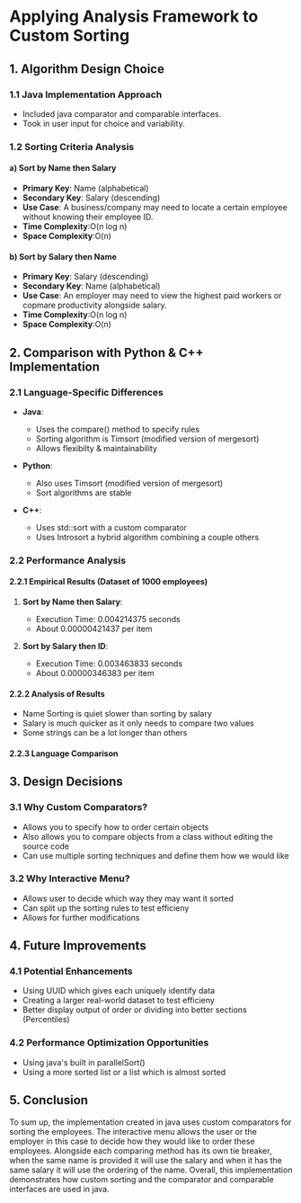 # Applying Analysis Framework to Custom Sorting

## 1. Algorithm Design Choice

### 1.1 Java Implementation Approach
- Included java comparator and comparable interfaces.
- Took in user input for choice and variability. 

### 1.2 Sorting Criteria Analysis

#### a) Sort by Name then Salary
- **Primary Key**: Name (alphabetical)
- **Secondary Key**: Salary (descending)
- **Use Case**: A business/company may need to locate a certain employee without knowing their employee ID.
- **Time Complexity**:O(n log n)
- **Space Complexity**:O(n)

#### b) Sort by Salary then Name
- **Primary Key**: Salary (descending)
- **Secondary Key**: Name (alphabetical)
- **Use Case**: An employer may need to view the highest paid workers or copmare productivity alongside salary. 
- **Time Complexity**:O(n log n)
- **Space Complexity**:O(n)

## 2. Comparison with Python & C++ Implementation

### 2.1 Language-Specific Differences
- **Java**:
  - Uses the compare() method to specify rules
  - Sorting algorithm is Timsort (modified version of mergesort)
  - Allows flexibilty & maintainability
  
- **Python**:
  - Also uses Timsort (modified version of mergesort)
  - Sort algorithms are stable

- **C++**:
  - Uses std::sort with a custom comparator
  - Uses Introsort a hybrid algorithm combining a couple others
  
### 2.2 Performance Analysis

#### 2.2.1 Empirical Results (Dataset of 1000 employees)
1. **Sort by Name then Salary**:
   - Execution Time: 0.004214375 seconds
   - About 0.00000421437 per item
   
2. **Sort by Salary then ID**:
   - Execution Time: 0.003463833 seconds
   - About 0.00000346383 per item

#### 2.2.2 Analysis of Results
- Name Sorting is quiet slower than sorting by salary
- Salary is much quicker as it only needs to compare two values
- Some strings can be a lot longer than others

#### 2.2.3 Language Comparison

## 3. Design Decisions

### 3.1 Why Custom Comparators?
- Allows you to specify how to order certain objects
- Also allows you to compare objects from a class without editing the source code
- Can use multiple sorting techniques and define them how we would like

### 3.2 Why Interactive Menu?
- Allows user to decide which way they may want it sorted
- Can split up the sorting rules to test efficieny
- Allows for further modifications

## 4. Future Improvements

### 4.1 Potential Enhancements
- Using UUID which gives each uniquely identify data
- Creating a larger real-world dataset to test efficieny
- Better display output of order or dividing into better sections (Percentiles)

### 4.2 Performance Optimization Opportunities
- Using java's built in parallelSort()
- Using a more sorted list or a list which is almost sorted

## 5. Conclusion
To sum up, the implementation created in java uses custom comparators for sorting the employees. The interactive menu allows the user or the employer in this case to decide how they would like to order these employees. Alongside each comparing method has its own tie breaker, when the same name is provided it will use the salary and when it has the same salary it will use the ordering of the name. Overall, this implementation demonstrates how custom sorting and the comparator and comparable interfaces are used in java. 


